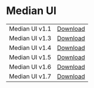 # Median UI

<table cellpadding="0" cellspacing="0" style="text-align: left;">
  <tbody>
    <tr><td>Median UI v1.1</td><td><a href='#'>Download</a></td></tr>
    <tr><td>Median UI v1.3</td><td><a href='#'>Download</a></td></tr>
    <tr><td>Median UI v1.4</td><td><a href='#'>Download</a></td></tr>
    <tr><td>Median UI v1.5</td><td><a href='#'>Download</a></td></tr>
    <tr><td>Median UI v1.6</td><td><a href='#'>Download</a></td></tr>
    <tr><td>Median UI v1.7</td><td><a href='#'>Download</a></td></tr>
  </tbody>
</table>
